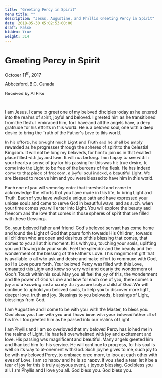 ```yaml
---
title: "Greeting Percy in Spirit"
menu_title: ""
description: "Jesus, Augustine, and Phyllis Greeting Percy in Spirit"
date: 2018-05-30 05:02:53+00:00
draft: False
hidden: True
weight: 314
---
```

# Greeting Percy in Spirit

October 11<sup>th</sup>, 2017

Abbotsford, B.C. Canada

Received by Al Fike

 

I am Jesus. I came to greet one of my beloved disciples today as he entered into the realms of spirit, joyful and beloved. I greeted him as he transitioned from the flesh. I embraced him, for I have and all the angels have, a deep gratitude for his efforts in this world. He is a beloved soul, one with a deep desire to bring the Truth of the Father's Love to this world. 

In his efforts, he brought much Light and Truth and he shall be amply rewarded as he progresses through the spheres of spirit to the Celestial Kingdom. It will not be long my beloveds, for him to join us in that exalted place filled with joy and love. It will not be long. I am happy to see within your hearts a sense of joy for his passing for this was his true desire, to come into the Light, to be free of the burdens of the flesh. He has indeed come to that place of freedom, a joyful soul indeed, a beautiful Light. We are blessed to receive him and you were blessed to have him in this world. 

Each one of you will someday enter that threshold and come to acknowledge the efforts that you have made in this life, to bring Light and Truth. Each of you have walked a unique path and have expressed your unique souls and come to serve God in beautiful ways, and as such, when your time comes you will enter into Light. You will explore the beauty and freedom and the love that comes in those spheres of spirit that are filled with these blessings.

So, your beloved father and friend, God's beloved servant has come home and found the Light of God that pours forth towards His Children, towards all children who are open and desirous of this blessing that comes, that comes to you all at this moment. It is with you, touching your souls, uplifting you and flowing into your souls. Feel the splendor and the beauty and the wonderment of the blessing of the Father's Love. This magnificent gift that is available to all who ask and desire and make effort to commune with God, so His Love pours forth. Your beloved Percy was filled with this Love, emanated this Light and knew so very well and clearly the wonderment of God's Touch within his soul. May you all feel the joy of this, the wonderment and the power of God's Love and how for each one of you, there comes a joy and a knowing and a surety that you are truly a child of God. We will continue to uphold you beloved souls, to help you to discover more light, deeper love, truth and joy. Blessings to you beloveds, blessings of Light, blessings from God.

I am Augustine and I come to be with you, with the Master, to bless you. God bless you. I am with you and I have been with your beloved father all of his life. I too greeted him as he passed into our realms of Light.

I am Phyllis and I am so overjoyed that my beloved Percy has joined me in the realms of Light. He has felt overwhelmed with joy and excitement and love. His passing was magnificent and beautiful. Many angels greeted him and thanked him for his service. He will continue to progress, for his soul is well on its way to at-onement with God. Such joy he gives to me, such joy to be with my beloved Percy, to embrace once more, to look at each other with eyes of Love. I am so happy and he is so happy. If you shed a tear, let it be a tear of joy for this is truly a joyous event, a joyous blessing. God bless you all. I am Phyllis and I love you all. God bless you. God bless you.


